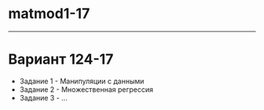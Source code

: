 # matmod1-17
------------------------
# Вариант 124-17
- Задание 1 - Манипуляции с данными
- Задание 2 - Множественная регрессия
- Задание 3 - ...
